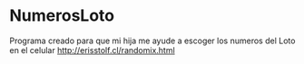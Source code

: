 # NumerosLoto

Programa creado para que mi hija me ayude a escoger los numeros del Loto en el celular http://erisstolf.cl/randomix.html
